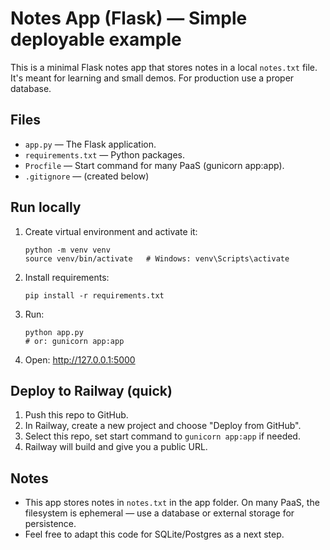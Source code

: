 # Notes App (Flask) — Simple deployable example

This is a minimal Flask notes app that stores notes in a local `notes.txt` file.
It's meant for learning and small demos. For production use a proper database.

## Files
- `app.py` — The Flask application.
- `requirements.txt` — Python packages.
- `Procfile` — Start command for many PaaS (gunicorn app:app).
- `.gitignore` — (created below)

## Run locally
1. Create virtual environment and activate it:
   ```
   python -m venv venv
   source venv/bin/activate   # Windows: venv\Scripts\activate
   ```
2. Install requirements:
   ```
   pip install -r requirements.txt
   ```
3. Run:
   ```
   python app.py
   # or: gunicorn app:app
   ```
4. Open: http://127.0.0.1:5000

## Deploy to Railway (quick)
1. Push this repo to GitHub.
2. In Railway, create a new project and choose "Deploy from GitHub".
3. Select this repo, set start command to `gunicorn app:app` if needed.
4. Railway will build and give you a public URL.

## Notes
- This app stores notes in `notes.txt` in the app folder. On many PaaS, the filesystem is ephemeral — use a database or external storage for persistence.
- Feel free to adapt this code for SQLite/Postgres as a next step.
